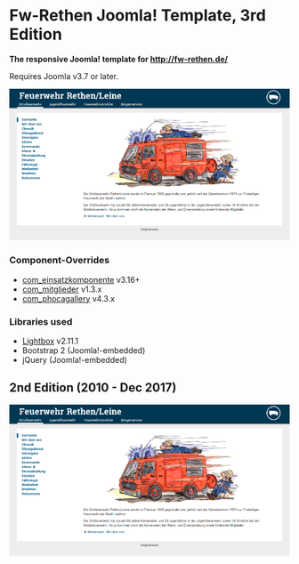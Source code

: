 # Fw-Rethen Joomla! Template, 3rd Edition

**The responsive Joomla! template for http://fw-rethen.de/**

Requires Joomla v3.7 or later.

![](https://raw.githubusercontent.com/fwrethen/joomla_template_fwrethen/master/template_preview.png)

### Component-Overrides
- [com_einsatzkomponente](https://github.com/veenmeyer/Einsatzkomponente/) v3.16+
- [com_mitglieder](https://github.com/fwrethen/joomla_com_mitglieder) v1.3.x
- [com_phocagallery](https://www.phoca.cz/phocagallery) v4.3.x

### Libraries used
- [Lightbox](https://github.com/lokesh/lightbox2) v2.11.1
- Bootstrap 2 (Joomla!-embedded)
- jQuery (Joomla!-embedded)


## 2nd Edition (2010 - Dec 2017)
![](https://raw.githubusercontent.com/fwrethen/joomla_template_fwrethen/8bfb611ea19b8cb0f0fdf2c39f368331012d61a5/template_preview.png)
